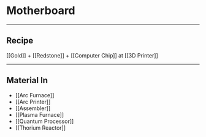 # Motherboard
---
## Recipe
[[Gold]] + [[Redstone]] + [[Computer Chip]] at [[3D Printer]]

---
## Material In
- [[Arc Furnace]]
- [[Arc Printer]]
- [[Assembler]]
- [[Plasma Furnace]]
- [[Quantum Processor]]
- [[Thorium Reactor]]